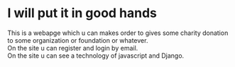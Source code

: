 # I will put it in good hands
This is a webapge which u can makes order to gives some charity donation to some organization or foundation or whatever. <br/>
On the site u can register and login by email. <br/>
On the site u can see a technology of javascript and Django. <br/>
